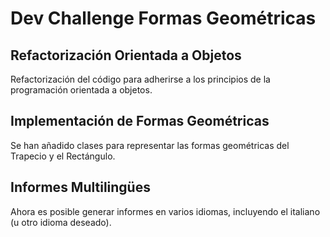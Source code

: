 # Dev Challenge Formas Geométricas

## Refactorización Orientada a Objetos

Refactorización del código para adherirse a los principios de la programación orientada a objetos.

## Implementación de Formas Geométricas

Se han añadido clases para representar las formas geométricas del Trapecio y el Rectángulo.

## Informes Multilingües

Ahora es posible generar informes en varios idiomas, incluyendo el italiano (u otro idioma deseado).
